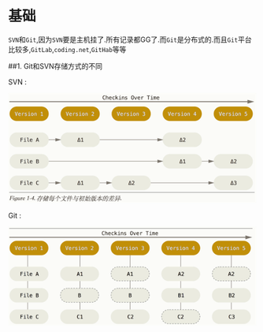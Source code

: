 # 基础

`SVN`和`Git`,因为`SVN`要是主机挂了.所有记录都GG了.而`Git`是分布式的.而且`Git`平台比较多,`GitLab`,`coding.net`,`GitHab`等等

##1. Git和SVN存储方式的不同

SVN :

![SVN存储方式](QQ20160103-0.png)

Git :

![SVN存储方式](QQ20160103-1.png)